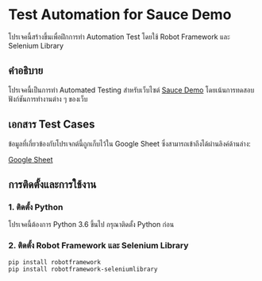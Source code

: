 # Test Automation for Sauce Demo

โปรเจคนี้สร้างขึ้นเพื่อฝึกการทำ Automation Test โดยใช้ Robot Framework และ Selenium Library

## คำอธิบาย
โปรเจคนี้เป็นการทำ Automated Testing สำหรับเว็บไซต์ [Sauce Demo](https://www.saucedemo.com/) โดยเน้นการทดสอบฟังก์ชันการทำงานต่าง ๆ ของเว็บ

## เอกสาร Test Cases
ข้อมูลที่เกี่ยวข้องกับโปรเจกต์นี้ถูกเก็บไว้ใน Google Sheet ซึ่งสามารถเข้าถึงได้ผ่านลิงค์ด้านล่าง:

[Google Sheet](https://docs.google.com/spreadsheets/d/1Vwmi5PJXbdU2mnlNa5MhK0oT6fCULUSnMgJHOpDxivA/edit?usp=sharing)

## การติดตั้งและการใช้งาน

### 1. ติดตั้ง Python
โปรเจคนี้ต้องการ Python 3.6 ขึ้นไป กรุณาติดตั้ง Python ก่อน

### 2. ติดตั้ง Robot Framework และ Selenium Library
```sh
pip install robotframework
pip install robotframework-seleniumlibrary
